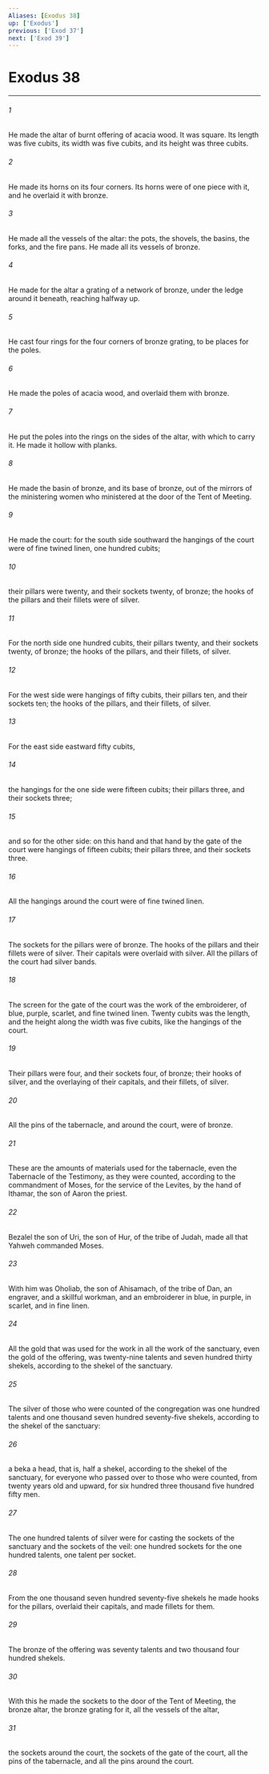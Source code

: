 ```yaml
---
Aliases: [Exodus 38]
up: ['Exodus']
previous: ['Exod 37']
next: ['Exod 39']
---
```

# Exodus 38
***





###### 1 

He made the altar of burnt offering of acacia wood. It was square. Its length was five cubits, its width was five cubits, and its height was three cubits. 



###### 2 

He made its horns on its four corners. Its horns were of one piece with it, and he overlaid it with bronze. 



###### 3 

He made all the vessels of the altar: the pots, the shovels, the basins, the forks, and the fire pans. He made all its vessels of bronze. 



###### 4 

He made for the altar a grating of a network of bronze, under the ledge around it beneath, reaching halfway up. 



###### 5 

He cast four rings for the four corners of bronze grating, to be places for the poles. 



###### 6 

He made the poles of acacia wood, and overlaid them with bronze. 



###### 7 

He put the poles into the rings on the sides of the altar, with which to carry it. He made it hollow with planks. 



###### 8 

He made the basin of bronze, and its base of bronze, out of the mirrors of the ministering women who ministered at the door of the Tent of Meeting. 



###### 9 

He made the court: for the south side southward the hangings of the court were of fine twined linen, one hundred cubits; 



###### 10 

their pillars were twenty, and their sockets twenty, of bronze; the hooks of the pillars and their fillets were of silver. 



###### 11 

For the north side one hundred cubits, their pillars twenty, and their sockets twenty, of bronze; the hooks of the pillars, and their fillets, of silver. 



###### 12 

For the west side were hangings of fifty cubits, their pillars ten, and their sockets ten; the hooks of the pillars, and their fillets, of silver. 



###### 13 

For the east side eastward fifty cubits, 



###### 14 

the hangings for the one side were fifteen cubits; their pillars three, and their sockets three; 



###### 15 

and so for the other side: on this hand and that hand by the gate of the court were hangings of fifteen cubits; their pillars three, and their sockets three. 



###### 16 

All the hangings around the court were of fine twined linen. 



###### 17 

The sockets for the pillars were of bronze. The hooks of the pillars and their fillets were of silver. Their capitals were overlaid with silver. All the pillars of the court had silver bands. 



###### 18 

The screen for the gate of the court was the work of the embroiderer, of blue, purple, scarlet, and fine twined linen. Twenty cubits was the length, and the height along the width was five cubits, like the hangings of the court. 



###### 19 

Their pillars were four, and their sockets four, of bronze; their hooks of silver, and the overlaying of their capitals, and their fillets, of silver. 



###### 20 

All the pins of the tabernacle, and around the court, were of bronze. 



###### 21 

These are the amounts of materials used for the tabernacle, even the Tabernacle of the Testimony, as they were counted, according to the commandment of Moses, for the service of the Levites, by the hand of Ithamar, the son of Aaron the priest. 



###### 22 

Bezalel the son of Uri, the son of Hur, of the tribe of Judah, made all that Yahweh commanded Moses. 



###### 23 

With him was Oholiab, the son of Ahisamach, of the tribe of Dan, an engraver, and a skillful workman, and an embroiderer in blue, in purple, in scarlet, and in fine linen. 



###### 24 

All the gold that was used for the work in all the work of the sanctuary, even the gold of the offering, was twenty-nine talents and seven hundred thirty shekels, according to the shekel of the sanctuary. 



###### 25 

The silver of those who were counted of the congregation was one hundred talents and one thousand seven hundred seventy-five shekels, according to the shekel of the sanctuary: 



###### 26 

a beka a head, that is, half a shekel, according to the shekel of the sanctuary, for everyone who passed over to those who were counted, from twenty years old and upward, for six hundred three thousand five hundred fifty men. 



###### 27 

The one hundred talents of silver were for casting the sockets of the sanctuary and the sockets of the veil: one hundred sockets for the one hundred talents, one talent per socket. 



###### 28 

From the one thousand seven hundred seventy-five shekels he made hooks for the pillars, overlaid their capitals, and made fillets for them. 



###### 29 

The bronze of the offering was seventy talents and two thousand four hundred shekels. 



###### 30 

With this he made the sockets to the door of the Tent of Meeting, the bronze altar, the bronze grating for it, all the vessels of the altar, 



###### 31 

the sockets around the court, the sockets of the gate of the court, all the pins of the tabernacle, and all the pins around the court.
